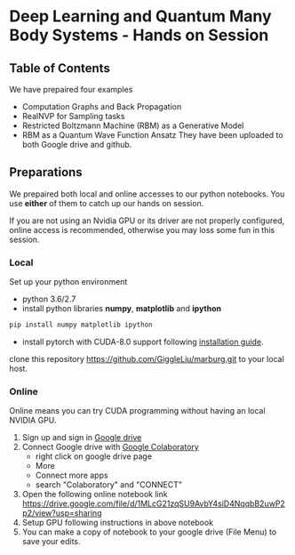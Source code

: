 # Deep Learning and Quantum Many Body Systems - Hands on Session

## Table of Contents
We have prepaired four examples
* Computation Graphs and Back Propagation
* RealNVP for Sampling tasks
* Restricted Boltzmann Machine (RBM) as a Generative Model
* RBM as a Quantum Wave Function Ansatz
  They have been uploaded to both Google drive and github.

## Preparations
We prepaired both local and online accesses to our python notebooks.
You use **either** of them to catch up our hands on session.

If you are not using an Nvidia GPU or its driver are not properly configured, online access is recommended,
otherwise you may loss some fun in this session.

### Local
Set up your python environment
* python 3.6/2.7
* install python libraries **numpy**, **matplotlib** and **ipython**
```bash
pip install numpy matplotlib ipython
```
* install pytorch with CUDA-8.0 support following [installation guide](http://pytorch.org/).

clone this repository https://github.com/GiggleLiu/marburg.git to your local host.

### Online
Online means you can try CUDA programming without having an local NVIDIA GPU.
1. Sign up and sign in [Google drive](https://drive.google.com/)
2. Connect Google drive with [Google Colaboratory](https://colab.research.google.com)
    - right click on google drive page
    - More
    - Connect more apps
    - search "Colaboratory" and "CONNECT"
3. Open the following online notebook link
    https://drive.google.com/file/d/1MLcG21zqSU9AvbY4siD4NqqbB2uwP2p2/view?usp=sharing
4. Setup GPU following instructions in above notebook
5. You can make a copy of notebook to your google drive (File Menu) to save your edits.
